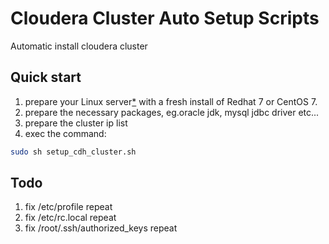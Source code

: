 # Cloudera Cluster Auto Setup Scripts
Automatic install cloudera cluster


## Quick start

1. prepare your Linux server[*](#quick-start-note) with a fresh install of Redhat 7 or CentOS 7.
2. prepare the necessary packages, eg.oracle jdk, mysql jdbc driver etc...
3. prepare the cluster ip list
4. exec the command: 
```bash
sudo sh setup_cdh_cluster.sh
```

## Todo
1. fix /etc/profile repeat
2. fix /etc/rc.local repeat
3. fix /root/.ssh/authorized_keys repeat

